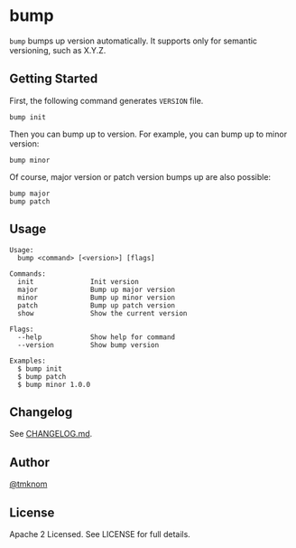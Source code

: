 # bump

`bump` bumps up version automatically.
It supports only for semantic versioning, such as X.Y.Z.

## Getting Started

First, the following command generates `VERSION` file.

```shell
bump init
```

Then you can bump up to version.
For example, you can bump up to minor version:

```shell
bump minor
```

Of course, major version or patch version bumps up are also possible:

```shell
bump major
bump patch
```

## Usage

```shell
Usage:
  bump <command> [<version>] [flags]

Commands:
  init              Init version
  major             Bump up major version
  minor             Bump up minor version
  patch             Bump up patch version
  show              Show the current version

Flags:
  --help            Show help for command
  --version         Show bump version

Examples:
  $ bump init
  $ bump patch
  $ bump minor 1.0.0
```

## Changelog

See [CHANGELOG.md](/CHANGELOG.md).

## Author

[@tmknom](https://github.com/tmknom/)

## License

Apache 2 Licensed. See LICENSE for full details.
